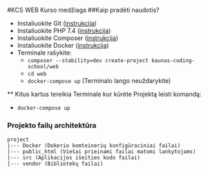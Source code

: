 #KCS WEB Kurso medžiaga
##Kaip pradėti naudotis?
* Instaliuokite Git ([instrukcija](https://git-scm.com/downloads))
* Instaliuokite PHP 7.4 ([instrukcija](https://www.youtube.com/watch?v=SR33B74gWL4))
* Instaliuokite Composer ([instrukcija](https://getcomposer.org/doc/00-intro.md))
* Instaliuokite Docker ([instrukcija](https://docs.docker.com/install/))
* Terminale rašykite: 
  * `composer --stability=dev create-project kaunas-coding-school/web`
  * `cd web`
  * `docker-compose up` (Terminalo lango neuždarykite)

** Kitus kartus tereikia Terminale kur kūrėte Projektą leisti komandą:
  * `docker-compose up` 

### Projekto failų architektūra
```
project
|--- Docker (Dokerio komteinerių konfigūraciniai failai)
|--- public_html (Viešai prieinami failai matomi lankytojams)
|--- src (Aplikacijos išeities kodo failai)
|--- vendor (Bibliotekų failai)
```